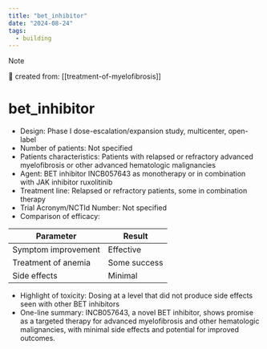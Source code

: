 ```yaml
---
title: "bet_inhibitor"
date: "2024-08-24"
tags:
  - building
---
```


> [!NOTE]
> 🌱 created from: [[treatment-of-myelofibrosis]]

# bet_inhibitor

- Design: Phase I dose-escalation/expansion study, multicenter, open-label
- Number of patients: Not specified
- Patients characteristics: Patients with relapsed or refractory advanced myelofibrosis or other advanced hematologic malignancies
- Agent: BET inhibitor INCB057643 as monotherapy or in combination with JAK inhibitor ruxolitinib
- Treatment line: Relapsed or refractory patients, some in combination therapy
- Trial Acronym/NCTId Number: Not specified
- Comparison of efficacy:

| Parameter           | Result       |
| ------------------- | ------------ |
| Symptom improvement | Effective    |
| Treatment of anemia | Some success |
| Side effects        | Minimal      |

- Highlight of toxicity: Dosing at a level that did not produce side effects seen with other BET inhibitors
- One-line summary: INCB057643, a novel BET inhibitor, shows promise as a targeted therapy for advanced myelofibrosis and other hematologic malignancies, with minimal side effects and potential for improved outcomes.
